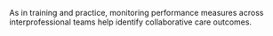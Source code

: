As in training and practice, monitoring performance measures across interprofessional teams help identify collaborative care outcomes.